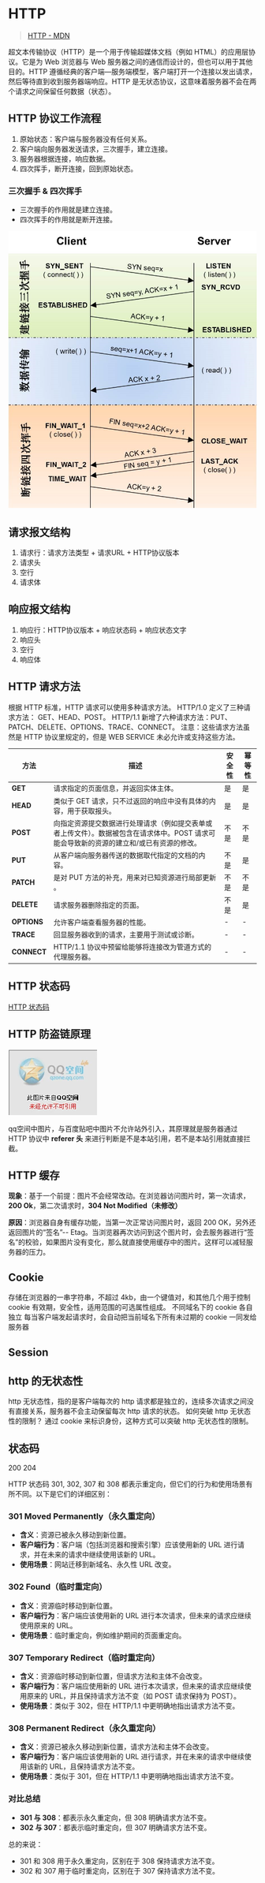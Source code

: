 # HTTP

> [HTTP - MDN](https://developer.mozilla.org/zh-CN/docs/Web/HTTP)

超文本传输协议（HTTP）是一个用于传输超媒体文档（例如 HTML）的应用层协议。它是为 Web 浏览器与 Web 服务器之间的通信而设计的，但也可以用于其他目的。HTTP 遵循经典的客户端—服务端模型，客户端打开一个连接以发出请求，然后等待直到收到服务器端响应。HTTP 是无状态协议，这意味着服务器不会在两个请求之间保留任何数据（状态）。

## HTTP 协议工作流程

1. 原始状态：客户端与服务器没有任何关系。
2. 客户端向服务器发送请求，三次握手，建立连接。
3. 服务器根据连接，响应数据。
4. 四次挥手，断开连接，回到原始状态。

### 三次握手 & 四次挥手

- 三次握手的作用就是建立连接。
- 四次挥手的作用就是断开连接。

![三次握手&四次挥手](assets/2023-02-05-19-59-05.png)

## 请求报文结构

1. 请求行：请求方法类型 + 请求URL + HTTP协议版本
2. 请求头
3. 空行
4. 请求体

## 响应报文结构

1. 响应行：HTTP协议版本 + 响应状态码 + 响应状态文字
2. 响应头
3. 空行
4. 响应体

## HTTP 请求方法

根据 HTTP 标准，HTTP 请求可以使用多种请求方法。
HTTP/1.0 定义了三种请求方法： GET、HEAD、POST。
HTTP/1.1 新增了六种请求方法：PUT、PATCH、DELETE、OPTIONS、TRACE、CONNECT。
注意：这些请求方法虽然是 HTTP 协议里规定的，但是 WEB SERVICE 未必允许或支持这些方法。

| **方法**    | **描述**                                                                                                                                 | **安全性** | **幂等性** |
| ----------- | ---------------------------------------------------------------------------------------------------------------------------------------- | ---------- | ---------- |
| **GET**     | 请求指定的页面信息，并返回实体主体。                                                                                                     | 是         | 是         |
| **HEAD**    | 类似于 GET 请求，只不过返回的响应中没有具体的内容，用于获取报头。                                                                        | 是         | 是         |
| **POST**    | 向指定资源提交数据进行处理请求（例如提交表单或者上传文件）。数据被包含在请求体中。POST 请求可能会导致新的资源的建立和/或已有资源的修改。 | 不是       | 不是       |
| **PUT**     | 从客户端向服务器传送的数据取代指定的文档的内容。                                                                                         | 不是       | 是         |
| **PATCH**   | 是对 PUT 方法的补充，用来对已知资源进行局部更新 。                                                                                       | 不是       | 不是       |
| **DELETE**  | 请求服务器删除指定的页面。                                                                                                               | 不是       | 是         |
| **OPTIONS** | 允许客户端查看服务器的性能。                                                                                                             | -          | -          |
| **TRACE**   | 回显服务器收到的请求，主要用于测试或诊断。                                                                                               | -          | -          |
| **CONNECT** | HTTP/1.1 协议中预留给能够将连接改为管道方式的代理服务器。                                                                                | -          | -          |

## HTTP 状态码

[HTTP 状态码](https://zh.wikipedia.org/zh-hans/HTTP%E7%8A%B6%E6%80%81%E7%A0%81)

## HTTP 防盗链原理

![防盗链](assets\1635581868105-05036c40-218a-4643-9e32-9c45506fcf29.png)

qq空间中图片，与百度贴吧中图片不允许站外引入，其原理就是服务器通过 HTTP 协议中 **referer 头** 来进行判断是不是本站引用，若不是本站引用就直接拦截。

## HTTP 缓存

**现象**：基于一个前提：图片不会经常改动。在浏览器访问图片时，第一次请求，**200 Ok**，第二次请求时，**304 Not Modified（未修改）**

**原因**：浏览器自身有缓存功能，当第一次正常访问图片时，返回 200 OK，另外还返回图片的“签名”-- Etag。当浏览器再次访问到这个图片时，会去服务器进行“签名”的校验，如果图片没有变化，那么就直接使用缓存中的图片。这样可以减轻服务器的压力。

## Cookie

存储在浏览器的一串字符串，不超过 4kb，由一个键值对，和其他几个用于控制 cookie 有效期，安全性，适用范围的可选属性组成。
不同域名下的 cookie 各自独立
每当客户端发起请求时，会自动把当前域名下所有未过期的 cookie 一同发给服务器

## Session

## http 的无状态性

http 无状态性，指的是客户端每次的 http 请求都是独立的，连续多次请求之间没有直接关系，服务器不会主动保留每次 http 请求的状态。
如何突破 http 无状态性的限制？
通过 cookie 来标识身份，这种方式可以突破 http 无状态性的限制。

## 状态码

200
204

HTTP 状态码 301, 302, 307 和 308 都表示重定向，但它们的行为和使用场景有所不同。以下是它们的详细区别：

### 301 Moved Permanently（永久重定向）

- **含义**：资源已被永久移动到新位置。
- **客户端行为**：客户端（包括浏览器和搜索引擎）应该使用新的 URL 进行请求，并在未来的请求中继续使用该新的 URL。
- **使用场景**：网站迁移到新域名、永久性 URL 改变。

### 302 Found（临时重定向）

- **含义**：资源临时移动到新位置。
- **客户端行为**：客户端应该使用新的 URL 进行本次请求，但未来的请求应继续使用原来的 URL。
- **使用场景**：临时重定向，例如维护期间的页面重定向。

### 307 Temporary Redirect（临时重定向）

- **含义**：资源临时移动到新位置，但请求方法和主体不会改变。
- **客户端行为**：客户端应使用新的 URL 进行本次请求，但未来的请求应继续使用原来的 URL，并且保持请求方法不变（如 POST 请求保持为 POST）。
- **使用场景**：类似于 302，但在 HTTP/1.1 中更明确地指出请求方法不变。

### 308 Permanent Redirect（永久重定向）

- **含义**：资源已被永久移动到新位置，请求方法和主体不会改变。
- **客户端行为**：客户端应该使用新的 URL 进行请求，并在未来的请求中继续使用该新的 URL，且保持请求方法不变。
- **使用场景**：类似于 301，但在 HTTP/1.1 中更明确地指出请求方法不变。

### 对比总结

- **301 与 308**：都表示永久重定向，但 308 明确请求方法不变。
- **302 与 307**：都表示临时重定向，但 307 明确请求方法不变。

总的来说：

- 301 和 308 用于永久重定向，区别在于 308 保持请求方法不变。
- 302 和 307 用于临时重定向，区别在于 307 保持请求方法不变。
